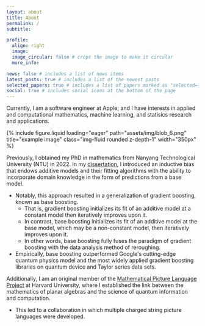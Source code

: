 ```yaml
---
layout: about
title: About
permalink: /
subtitle: 

profile:
  align: right
  image: 
  image_circular: false # crops the image to make it circular
  more_info: 

news: false # includes a list of news items
latest_posts: true # includes a list of the newest posts
selected_papers: true # includes a list of papers marked as "selected={true}"
social: true # includes social icons at the bottom of the page
---
```


Currently, I am a software engineer at Apple; and I have interests
in applied and computational mathematics, machine learning, and
statisics research and applications. 

<div class="col-sm mt-3 mt-md-0 text-center">
        {% include figure.liquid loading="eager" path="assets/img/blob_6.png" title="example image" class="img-fluid rounded z-depth-1" width="350px" %}
</div>

Previously, I obtained my PhD in mathematics from Nanyang Technological
University (NTU) in 2022. In my [dissertation](https://hdl.handle.net/10356/163311),
I introduced an inductive bias that endows additive models and their
fitting algorithms with the ability to incorporate domain knowledge in
the form of predictions from a base model.
- Notably, this approach resulted in a generalization of gradient
boosting, known as base boosting.
  - That is, gradient boosting initializes its fit of an additive model
  at a constant model then iteratively improves upon it.
  - In contrast, base boosting initializes its fit of an additive model
  at the base model, which may be a non-constant model, then iteratively
  improves upon it.
  - In other words, base boosting fully fuses the paradigm of gradient
  boosting with the data analysis method of reroughing.
- Empirically, base boosting outperformed Google's cutting-edge quantum
physics model and the most widely applied gradient boosting libraries
on quantum device and Taylor series data sets.

Additionally, I am an original member of the 
[Mathematical Picture Language Project](https://mathpicture.fas.harvard.edu/)
at Harvard University, where I established the link between the mathematics
of planar algebras and the science of quantum information and computation.
- This led to a collaboration in which multiple charged string picture
languages were developed.
